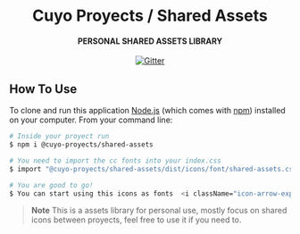 <h1 align="center">
  <br>
  Cuyo Proyects / Shared Assets
  </br>
</h1>

<h4 align="center">PERSONAL SHARED ASSETS LIBRARY</h4>

<p align="center">
  <a href="https://www.npmjs.com/package/@cuyo-proyects/shared-assets">
    <img src="https://badge.fury.io/js/@cuyo-proyects%2Fshared-assets.svg"
         alt="Gitter"/>
  </a>
</p>

## How To Use

To clone and run this application [Node.js](https://nodejs.org/en/download/) (which comes with [npm](http://npmjs.com)) installed on your computer. From your command line:

```bash
# Inside your proyect run
$ npm i @cuyo-proyects/shared-assets

# You need to import the cc fonts into your index.css
$ import "@cuyo-proyects/shared-assets/dist/icons/font/shared-assets.css";

# You are good to go!
$ You can start using this icons as fonts  <i className="icon-arrow-expand" />
```

> **Note**
> This is a assets library for personal use, mostly focus on shared icons between proyects, feel free to use it if you need to.
